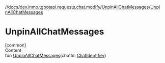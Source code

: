//[docs](../../../index.md)/[dev.inmo.tgbotapi.requests.chat.modify](../index.md)/[UnpinAllChatMessages](index.md)/[UnpinAllChatMessages](-unpin-all-chat-messages.md)



# UnpinAllChatMessages  
[common]  
Content  
fun [UnpinAllChatMessages](-unpin-all-chat-messages.md)(chatId: [ChatIdentifier](../../dev.inmo.tgbotapi.types/-chat-identifier/index.md))  



